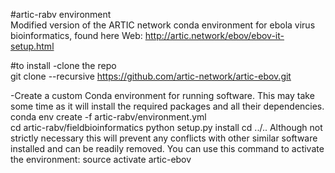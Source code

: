 #artic-rabv environment  
Modified version of the ARTIC network conda environment for ebola virus bioinformatics, found here Web: http://artic.network/ebov/ebov-it-setup.html

#to install 
-clone the repo  
git clone --recursive https://github.com/artic-network/artic-ebov.git  
  
-Create a custom Conda environment for running software. This may take some time as it will install the required packages and all their dependencies.  
conda env create -f artic-rabv/environment.yml  
cd artic-rabv/fieldbioinformatics
python setup.py install
cd ../..
Although not strictly necessary this will prevent any conflicts with other similar software installed and can be readily removed. You can use this command to activate the environment:
source activate artic-ebov
